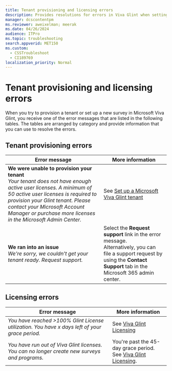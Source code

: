 ```yaml
---
title: Tenant provisioning and licensing errors 
description: Provides resolutions for errors in Viva Glint when setting up a tenant or creating a new program. 
manager: dcscontentpm
ms.reviewer: aweixelman; meerak
ms.date: 04/26/2024
audience: ITPro
ms.topic: troubleshooting
search.appverid: MET150
ms.custom: 
  - CSSTroubleshoot
  - CI189769
localization_priority: Normal
---
```


# Tenant provisioning and licensing errors

When you try to provision a tenant or set up a new survey in Microsoft Viva Glint, you receive one of the error messages that are listed in the following tables. The tables are arranged by category and provide information that you can use to resolve the errors.

## Tenant provisioning errors

| Error message | More information |
|-|-|
| **We were unable to provision your tenant**<br>*Your tenant does not have enough active user licenses. A minimum of 50 active user licenses is required to provision your Glint tenant. Please contact your Microsoft Account Manager or purchase more licenses in the Microsoft Admin Center.* | See [Set up a Microsoft Viva Glint tenant](/viva/glint/setup/viva-glint-tenant-provision#customers-entitled-for-viva-glint-provisioning") |
| **We ran into an issue**<br>*We're sorry, we couldn't get your tenant ready. Request support.* | Select the **Request support** link in the error message.<br>Alternatively, you can file a support request by using the **Contact Support** tab in the Microsoft 365 admin center. |

## Licensing errors

| Error message | More information |
|-|-|
| *You have reached *>100%* Glint License utilization. You have *x* days left of your grace period.* | See [Viva Glint Licensing](/viva/glint/setup/glint-order-teams#notifications-for-exceeding-licenses) |
| *You have run out of Viva Glint licenses. You can no longer create new surveys and programs.* | You're past the 45-day grace period.<br>See [Viva Glint Licensing](/viva/glint/setup/glint-order-teams#notifications-for-exceeding-licenses). |
